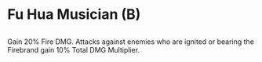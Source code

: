 # Fu Hua Musician (B)

## 

Gain 20% Fire DMG. Attacks against enemies who are ignited or bearing the Firebrand gain 10% Total DMG Multiplier.